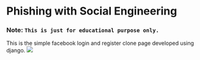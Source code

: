 # Phishing with Social Engineering

### Note: `This is just for educational purpose only. `

This is the simple facebook login and register clone page developed using django. 
<img src = "https://i0.wp.com/ihowtologin.com/wp-content/uploads/2018/09/how-to-change-facebook-login-email.png?w=700&ssl=1">
